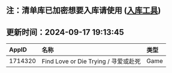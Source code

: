 ## 注：清单库已加密想要入库请使用 ([入库工具](https://github.com/BlankTMing/ManifestAutoUpdate/releases))

## 更新时间：2024-09-17 19:13:45
| AppID | 名称 | 类型  |
| :-------------------- | :----------------------------- | :----------- |
| 1714320 | Find Love or Die Trying / 寻爱或赴死| Game |
